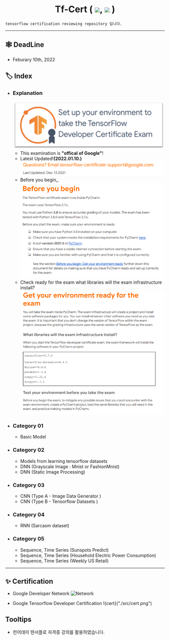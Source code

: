 <div align="center"><h1>Tf-Cert ( <img src="https://img.shields.io/badge/Python-3776AB?style=flat&logo=Python&logoColor=white"/>, <img src="https://img.shields.io/badge/Tensorflow-FF6F00?style=flat&logo=Tensorflow&logoColor=white"/> )</h1></div>

    tensorflow certification reviewing repository 입니다.

---

## **🕸 DeadLine**
- Feburary 10th, 2022

## **🏷️ Index**
- ### Explanation
    ![exam_logo](https://github.com/JH9892/tf_cert/blob/main/src/readme_img01.png)
    - This examination is **"offical of Google"**!
    - Latest Updated!**(2022.01.10.)**  
    ![latest updated](https://github.com/JH9892/tf_cert/blob/main/src/tf_cert_1.png)
    - Before you begin,,  
    ![before you begin](https://github.com/JH9892/tf_cert/blob/main/src/tf_cert_2.png)
    - Check ready for the exam what libraries will the exam infrastructure install?  
    ![what lib](https://github.com/JH9892/tf_cert/blob/main/src/tf_cert_3.png)
- ### Category 01
    - Basic Model
- ### Category 02
    - Models from learning tensorflow datasets
    - DNN (Grayscale Image : Mnist or FashionMnist)
    - DNN (Static Image Processing)  
- ### Category 03
    - CNN (Type A - Image Data Generator )
    - CNN (Type B - Tensorflow Datasets )
- ### Category 04
    - RNN (Sarcasm dataset) 
- ### Category 05
    - Sequence, Time Series (Sunspots Predict)
    - Sequence, Time Series (Household Electric Power Consumption)
    - Sequence, Time Series (Weekly US Retail)

---  
## **✨ Certification**
- Google Developer Network
    ![Network]("./src/network.png")

- Google Tensorflow Developer Certification
    !{cert}("./src/cert.png")
## **Tooltips**
- 런어데이 텐서플로 자격증 강의를 활용하였습니다.
